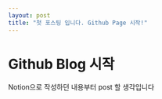 ```yaml
---
layout: post
title: "첫 포스팅 입니다. Github Page 시작!"
---
```


# Github Blog 시작

Notion으로 작성하던 내용부터 post 할 생각입니다

